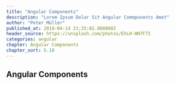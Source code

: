 ```yaml
---
title: "Angular Components"
description: "Lorem Ipsum Dolar Sit Angular Commponents Amet"
author: "Peter Müller"
published_at: 2019-04-14 21:25:02.000000Z
header_source: https://unsplash.com/photos/EhLH-WN7F7I
categories: angular
chapter: Angular Components
chapter_sort: 5.10
---
```


## Angular Components